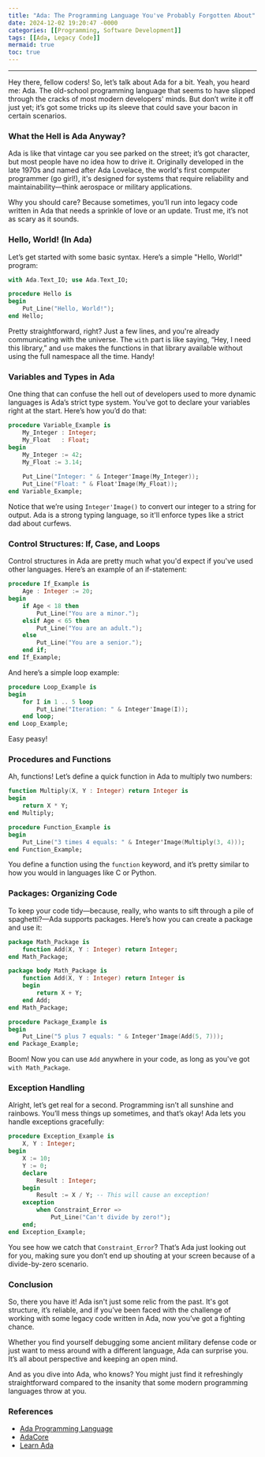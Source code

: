 ```yaml
---
title: "Ada: The Programming Language You've Probably Forgotten About"
date: 2024-12-02 19:20:47 -0000
categories: [[Programming, Software Development]]
tags: [[Ada, Legacy Code]]
mermaid: true
toc: true
---
```


---

Hey there, fellow coders! So, let’s talk about Ada for a bit. Yeah, you heard me: Ada. The old-school programming language that seems to have slipped through the cracks of most modern developers' minds. But don’t write it off just yet; it’s got some tricks up its sleeve that could save your bacon in certain scenarios.

### What the Hell is Ada Anyway?

Ada is like that vintage car you see parked on the street; it’s got character, but most people have no idea how to drive it. Originally developed in the late 1970s and named after Ada Lovelace, the world's first computer programmer (go girl!), it's designed for systems that require reliability and maintainability—think aerospace or military applications. 

Why you should care? Because sometimes, you’ll run into legacy code written in Ada that needs a sprinkle of love or an update. Trust me, it’s not as scary as it sounds.

### Hello, World! (In Ada)

Let’s get started with some basic syntax. Here’s a simple "Hello, World!" program:

```ada
with Ada.Text_IO; use Ada.Text_IO;

procedure Hello is
begin
    Put_Line("Hello, World!");
end Hello;
```

Pretty straightforward, right? Just a few lines, and you're already communicating with the universe. The `with` part is like saying, “Hey, I need this library,” and `use` makes the functions in that library available without using the full namespace all the time. Handy!

### Variables and Types in Ada

One thing that can confuse the hell out of developers used to more dynamic languages is Ada’s strict type system. You’ve got to declare your variables right at the start. Here’s how you’d do that:

```ada
procedure Variable_Example is
    My_Integer : Integer;
    My_Float   : Float;
begin
    My_Integer := 42;
    My_Float := 3.14;
    
    Put_Line("Integer: " & Integer'Image(My_Integer));
    Put_Line("Float: " & Float'Image(My_Float));
end Variable_Example;
```

Notice that we’re using `Integer'Image()` to convert our integer to a string for output. Ada is a strong typing language, so it'll enforce types like a strict dad about curfews.

### Control Structures: If, Case, and Loops

Control structures in Ada are pretty much what you'd expect if you've used other languages. Here’s an example of an if-statement:

```ada
procedure If_Example is
    Age : Integer := 20;
begin
    if Age < 18 then
        Put_Line("You are a minor.");
    elsif Age < 65 then
        Put_Line("You are an adult.");
    else
        Put_Line("You are a senior.");
    end if;
end If_Example;
```

And here’s a simple loop example:

```ada
procedure Loop_Example is
begin
    for I in 1 .. 5 loop
        Put_Line("Iteration: " & Integer'Image(I));
    end loop;
end Loop_Example;
```

Easy peasy!

### Procedures and Functions

Ah, functions! Let’s define a quick function in Ada to multiply two numbers:

```ada
function Multiply(X, Y : Integer) return Integer is
begin
    return X * Y;
end Multiply;

procedure Function_Example is
begin
    Put_Line("3 times 4 equals: " & Integer'Image(Multiply(3, 4)));
end Function_Example;
```

You define a function using the `function` keyword, and it’s pretty similar to how you would in languages like C or Python.

### Packages: Organizing Code

To keep your code tidy—because, really, who wants to sift through a pile of spaghetti?—Ada supports packages. Here’s how you can create a package and use it:

```ada
package Math_Package is
    function Add(X, Y : Integer) return Integer;
end Math_Package;

package body Math_Package is
    function Add(X, Y : Integer) return Integer is
    begin
        return X + Y;
    end Add;
end Math_Package;

procedure Package_Example is
begin
    Put_Line("5 plus 7 equals: " & Integer'Image(Add(5, 7)));
end Package_Example;
```

Boom! Now you can use `Add` anywhere in your code, as long as you've got `with Math_Package`.

### Exception Handling

Alright, let’s get real for a second. Programming isn’t all sunshine and rainbows. You’ll mess things up sometimes, and that’s okay! Ada lets you handle exceptions gracefully:

```ada
procedure Exception_Example is
    X, Y : Integer;
begin
    X := 10;
    Y := 0;
    declare
        Result : Integer;
    begin
        Result := X / Y; -- This will cause an exception!
    exception
        when Constraint_Error => 
            Put_Line("Can't divide by zero!");
    end;
end Exception_Example;
```

You see how we catch that `Constraint_Error`? That’s Ada just looking out for you, making sure you don’t end up shouting at your screen because of a divide-by-zero scenario.

### Conclusion

So, there you have it! Ada isn't just some relic from the past. It's got structure, it’s reliable, and if you’ve been faced with the challenge of working with some legacy code written in Ada, now you’ve got a fighting chance.

Whether you find yourself debugging some ancient military defense code or just want to mess around with a different language, Ada can surprise you. It’s all about perspective and keeping an open mind. 

And as you dive into Ada, who knows? You might just find it refreshingly straightforward compared to the insanity that some modern programming languages throw at you.

### References

- [Ada Programming Language](https://en.wikipedia.org/wiki/Ada_(programming_language))
- [AdaCore](https://www.adacore.com/)
- [Learn Ada](https://learn.adacore.com/)
